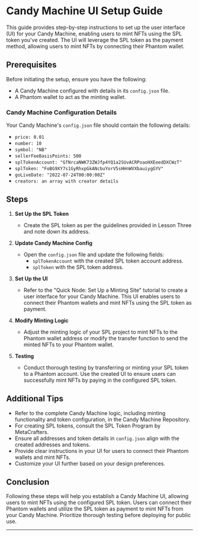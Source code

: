

# Candy Machine UI Setup Guide

This guide provides step-by-step instructions to set up the user interface (UI) for your Candy Machine, enabling users to mint NFTs using the SPL token you've created. The UI will leverage the SPL token as the payment method, allowing users to mint NFTs by connecting their Phantom wallet.

## Prerequisites

Before initiating the setup, ensure you have the following:

- A Candy Machine configured with details in its `config.json` file.
- A Phantom wallet to act as the minting wallet.

### Candy Machine Configuration Details

Your Candy Machine's `config.json` file should contain the following details:

- `price: 0.01`
- `number: 10`
- `symbol: "NB"`
- `sellerFeeBasisPoints: 500`
- `splTokenAccount: "GfNrcaNWK73ZWJfp4YQ1a2SUvACRPoaoHXEeedDXCWzT"`
- `splToken: "FoBG9XY7s1GyRhxpGkANcbuYorV5sHHnWVXbauiygGYV"`
- `goLiveDate: "2022-07-24T00:00:00Z"`
- `creators: an array with creator details`

## Steps

1. **Set Up the SPL Token**
   - Create the SPL token as per the guidelines provided in Lesson Three and note down its address.

2. **Update Candy Machine Config**
   - Open the `config.json` file and update the following fields:
     - `splTokenAccount` with the created SPL token account address.
     - `splToken` with the SPL token address.

3. **Set Up the UI**
   - Refer to the "Quick Node: Set Up a Minting Site" tutorial to create a user interface for your Candy Machine. This UI enables users to connect their Phantom wallets and mint NFTs using the SPL token as payment.

4. **Modify Minting Logic**
   - Adjust the minting logic of your SPL project to mint NFTs to the Phantom wallet address or modify the transfer function to send the minted NFTs to your Phantom wallet.

5. **Testing**
   - Conduct thorough testing by transferring or minting your SPL token to a Phantom account. Use the created UI to ensure users can successfully mint NFTs by paying in the configured SPL token.

## Additional Tips

- Refer to the complete Candy Machine logic, including minting functionality and token configuration, in the Candy Machine Repository.
- For creating SPL tokens, consult the SPL Token Program by MetaCrafters.
- Ensure all addresses and token details in `config.json` align with the created addresses and tokens.
- Provide clear instructions in your UI for users to connect their Phantom wallets and mint NFTs.
- Customize your UI further based on your design preferences.

## Conclusion

Following these steps will help you establish a Candy Machine UI, allowing users to mint NFTs using the configured SPL token. Users can connect their Phantom wallets and utilize the SPL token as payment to mint NFTs from your Candy Machine. Prioritize thorough testing before deploying for public use.

---
